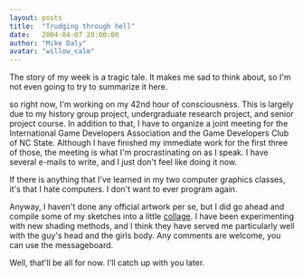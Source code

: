 ```yaml
---
layout: posts
title:  "Trudging through hell"
date:   2004-04-07 20:00:00
author: "Mike Daly"
avatar: "willow_calm"
---
```

The story of my week is a tragic tale. It makes me sad to think about, so I'm not even going to try to summarize it here.

 so right now, I'm working on my 42nd hour of consciousness. This is largely due to my history group project, undergraduate research project, and senior project course. In addition to that, I have to organize a joint meeting for the International Game Developers Association and the Game Developers Club of NC State. Although I have finished my immediate work for the first three of those, the meeting is what I'm procrastinating on as I speak. I have several e-mails to write, and I just don't feel like doing it now.

 If there is anything that I've learned in my two computer graphics classes, it's that I hate computers. I don't want to ever program again.

 Anyway, I haven't done any official artwork per se, but I did go ahead and compile some of my sketches into a little [collage](/classic/images/gallery/art/sketchcollage.jpg). I have been experimenting with new shading methods, and I think they have served me particularly well with the guy's head and the girls body. Any comments are welcome, you can use the messageboard.

 Well, that'll be all for now. I'll catch up with you later.